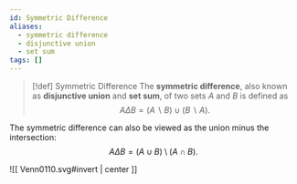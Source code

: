 ```yaml
---
id: Symmetric Difference
aliases:
  - symmetric difference
  - disjunctive union
  - set sum
tags: []
---
```


> [!def] Symmetric Difference
> The **symmetric difference**, also known as **disjunctive union** and **set sum**, of two sets $A$ and $B$ is defined as
> $$ A\Delta B = (A\backslash B)\cup(B\backslash A). $$

The symmetric difference can also be viewed as the union minus the intersection:
$$ A\Delta B = (A\cup B)\setminus (A\cap B). $$

![[ Venn0110.svg#invert | center ]]
